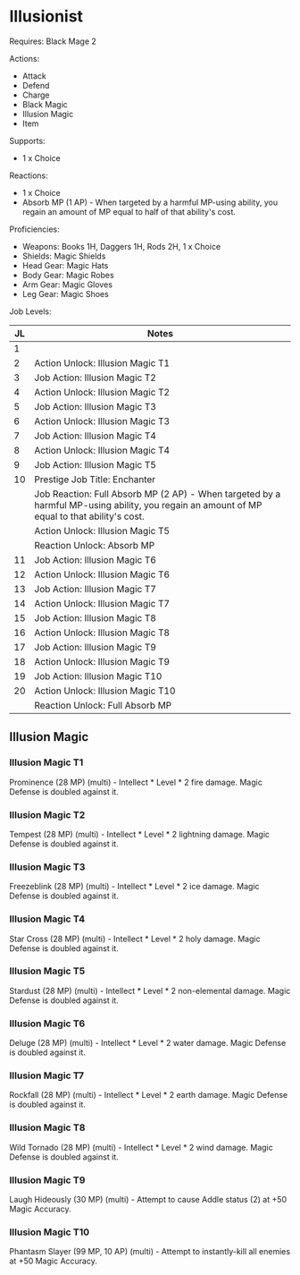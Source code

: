 # Illusionist

Requires: Black Mage 2

Actions:

- Attack
- Defend
- Charge
- Black Magic
- Illusion Magic
- Item

Supports:

- 1 x Choice

Reactions:

- 1 x Choice
- Absorb MP (1 AP) - When targeted by a harmful MP-using ability, you regain an amount of MP equal to half of that ability's cost.

Proficiencies:

- Weapons: Books 1H, Daggers 1H, Rods 2H, 1 x Choice
- Shields: Magic Shields
- Head Gear: Magic Hats
- Body Gear: Magic Robes
- Arm Gear: Magic Gloves
- Leg Gear: Magic Shoes

Job Levels:

| JL | Notes |
| --- | --- |
| 1 | 
| 2 | Action Unlock: Illusion Magic T1
| 3 | Job Action: Illusion Magic T2
| 4 | Action Unlock: Illusion Magic T2
| 5 | Job Action: Illusion Magic T3
| 6 | Action Unlock: Illusion Magic T3
| 7 | Job Action: Illusion Magic T4
| 8 | Action Unlock: Illusion Magic T4
| 9 | Job Action: Illusion Magic T5
| 10 | Prestige Job Title: Enchanter
|    | Job Reaction: Full Absorb MP (2 AP) - When targeted by a harmful MP-using ability, you regain an amount of MP equal to that ability's cost.
|    | Action Unlock: Illusion Magic T5
|    | Reaction Unlock: Absorb MP
| 11 | Job Action: Illusion Magic T6
| 12 | Action Unlock: Illusion Magic T6
| 13 | Job Action: Illusion Magic T7
| 14 | Action Unlock: Illusion Magic T7
| 15 | Job Action: Illusion Magic T8
| 16 | Action Unlock: Illusion Magic T8
| 17 | Job Action: Illusion Magic T9
| 18 | Action Unlock: Illusion Magic T9
| 19 | Job Action: Illusion Magic T10
| 20 | Action Unlock: Illusion Magic T10
|    | Reaction Unlock: Full Absorb MP

## Illusion Magic

### Illusion Magic T1

Prominence (28 MP) (multi) - Intellect * Level * 2 fire damage. Magic Defense is doubled against it.

### Illusion Magic T2

Tempest (28 MP) (multi) - Intellect * Level * 2 lightning damage. Magic Defense is doubled against it.

### Illusion Magic T3

Freezeblink (28 MP) (multi) - Intellect * Level * 2 ice damage. Magic Defense is doubled against it.

### Illusion Magic T4

Star Cross (28 MP) (multi) - Intellect * Level * 2 holy damage. Magic Defense is doubled against it.

### Illusion Magic T5

Stardust (28 MP) (multi) - Intellect * Level * 2 non-elemental damage. Magic Defense is doubled against it.

### Illusion Magic T6

Deluge (28 MP) (multi) - Intellect * Level * 2 water damage. Magic Defense is doubled against it.

### Illusion Magic T7

Rockfall (28 MP) (multi) - Intellect * Level * 2 earth damage. Magic Defense is doubled against it.

### Illusion Magic T8

Wild Tornado (28 MP) (multi) - Intellect * Level * 2 wind damage. Magic Defense is doubled against it.

### Illusion Magic T9

Laugh Hideously (30 MP) (multi) - Attempt to cause Addle status (2) at +50 Magic Accuracy.

### Illusion Magic T10

Phantasm Slayer (99 MP, 10 AP) (multi) - Attempt to instantly-kill all enemies at +50 Magic Accuracy.
